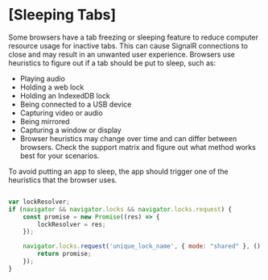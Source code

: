 # [Sleeping Tabs]

Some browsers have a tab freezing or sleeping feature to reduce computer resource usage for inactive tabs. This can cause SignalR connections to close and may result in an unwanted user experience. Browsers use heuristics to figure out if a tab should be put to sleep, such as:

*   Playing audio
*   Holding a web lock
*   Holding an IndexedDB lock
*   Being connected to a USB device
*   Capturing video or audio
*   Being mirrored
*   Capturing a window or display
*   Browser heuristics may change over time and can differ between browsers. Check the support matrix and figure out what method works best for your scenarios.

To avoid putting an app to sleep, the app should trigger one of the heuristics that the browser uses.

```js

var lockResolver;
if (navigator && navigator.locks && navigator.locks.request) {
    const promise = new Promise((res) => {
        lockResolver = res;
    });

    navigator.locks.request('unique_lock_name', { mode: "shared" }, () => {
        return promise;
    });
}

```